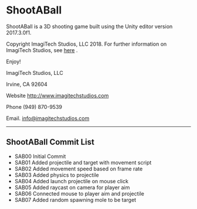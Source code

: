 # ShootABall
ShootABall is a 3D shooting game built using the Unity editor version 2017.3.0f1.

Copyright ImagiTech Studios, LLC 2018. 
For further information on ImagiTech Studios, see [here](http://www.imagitechstudios.com/) .

Enjoy!


ImagiTech Studios, LLC

Irvine, CA 92604

Website http://www.imagitechstudios.com

Phone (949) 870-9539

Email. info@imagitechstudios.com

---

## ShootABall Commit List

* SAB00 Initial Commit
* SAB01 Added projectile and target with movement script
* SAB02 Added movement speed based on frame rate
* SAB03 Added physics to projectile
* SAB04 Added launch projectile on mouse click
* SAB05 Added raycast on camera for player aim
* SAB06 Connected mouse to player aim and projectile
* SAB07 Added random spawning mole to be target
